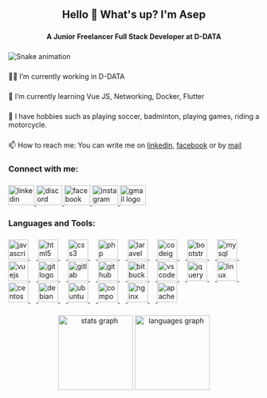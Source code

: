 <h2 align="center">Hello 👋 What's up? I'm Asep</h2>

###

<h4 align="center">A Junior Freelancer Full Stack Developer at D-DATA</h4>

###

<img src="https://raw.githubusercontent.com/asepependi/asepependi/output/snake.svg" alt="Snake animation" />

###

<p align="left">👨‍💻 I’m currently working in D-DATA</p>

###

<p align="left">🌱 I’m currently learning Vue JS, Networking, Docker, Flutter</p>

###

<p align="left">🧩 I have hobbies such as playing soccer, badminton, playing games, riding a motorcycle.</p>

###

<p align="left">📫 How to reach me: You can write me on <a href="https://www.linkedin.com/in/asep-ependi" target="_blank">linkedin</a>, <a href="https://www.facebook.com/s3ppp" target="_blank">facebook</a> or by <a href="mailto:asefe019@gmail.com" target="_blank">mail</a></p>

###

<h3 align="left">Connect with me:</h3>

###

<div align="left">
    <a href="https://www.linkedin.com/in/asep-ependi" target="_blank">
        <img src="https://raw.githubusercontent.com/maurodesouza/profile-readme-generator/master/src/assets/icons/social/linkedin/default.svg" width="52" height="40" alt="linkedin logo"  />
    </a>
    <a href="https://www.discordapp.com/users/asepependi" target="_blank">
        <img src="https://raw.githubusercontent.com/maurodesouza/profile-readme-generator/master/src/assets/icons/social/discord/default.svg" width="52" height="40" alt="discord logo"  />
    </a>
    <a href="https://www.facebook.com/s3ppp" target="_blank">
        <img src="https://raw.githubusercontent.com/maurodesouza/profile-readme-generator/master/src/assets/icons/social/facebook/default.svg" width="52" height="40" alt="facebook logo"  />
    </a>
    <a href="https://www.instagram.com/asepp_ependi" target="_blank">
        <img src="https://raw.githubusercontent.com/maurodesouza/profile-readme-generator/master/src/assets/icons/social/instagram/default.svg" width="52" height="40" alt="instagram logo"  />
    </a>
    <a href="mailto:asefe019@gmail.com" target="_blank">
        <img src="https://raw.githubusercontent.com/maurodesouza/profile-readme-generator/master/src/assets/icons/social/gmail/default.svg" width="52" height="40" alt="gmail logo"  />
    </a>
</div>

###

<h3 align="left">Languages and Tools:</h3>

###

<div align="left">
  <a href="https://devdocs.io/javascript/" target="_blank">
    <img src="https://cdn.jsdelivr.net/gh/devicons/devicon/icons/javascript/javascript-original.svg" height="40" alt="javascript logo"  />
    <img width="12" />
  </a>
  <a href="https://devdocs.io/html/" target="_blank">
    <img src="https://cdn.jsdelivr.net/gh/devicons/devicon/icons/html5/html5-original.svg" height="40" alt="html5 logo"  />
    <img width="12" />
  </a>
  <a href="https://devdocs.io/css/" target="_blank">
    <img src="https://cdn.jsdelivr.net/gh/devicons/devicon/icons/css3/css3-original.svg" height="40" alt="css3 logo"  />
    <img width="12" />
  </a>
  <a href="https://www.php.net/docs.php" target="_blank">
    <img src="https://cdn.jsdelivr.net/gh/devicons/devicon/icons/php/php-original.svg" height="40" alt="php logo"  />
    <img width="12" />
  </a>
  <a href="https://laravel.com/" target="_blank">
    <img src="https://upload.wikimedia.org/wikipedia/commons/9/9a/Laravel.svg" height="40" alt="laravel logo"  />
    <img width="12" />
  </a>
  <a href="https://codeigniter.com/" target="_blank">
    <img src="https://cdn.jsdelivr.net/gh/devicons/devicon/icons/codeigniter/codeigniter-plain.svg" height="40" alt="codeigniter logo"  />
    <img width="12" />
  </a>
  <a href="https://getbootstrap.com/" target="_blank">
    <img src="https://cdn.jsdelivr.net/gh/devicons/devicon/icons/bootstrap/bootstrap-original.svg" height="40" alt="bootstrap logo"  />
    <img width="12" />
  </a>
  <a href="https://dev.mysql.com/doc/" target="_blank">
    <img src="https://cdn.jsdelivr.net/gh/devicons/devicon/icons/mysql/mysql-original.svg" height="40" alt="mysql logo"  />
    <img width="12" />
  </a>
  <a href="https://vuejs.org/guide/introduction.html" target="_blank">
    <img src="https://cdn.jsdelivr.net/gh/devicons/devicon/icons/vuejs/vuejs-original.svg" height="40" alt="vuejs logo"  />
    <img width="12" />
  </a>
  <a href="https://git-scm.com/doc" target="_blank">
    <img src="https://cdn.jsdelivr.net/gh/devicons/devicon/icons/git/git-original.svg" height="40" alt="git logo"  />
    <img width="12" />
  </a>
  <a href="https://docs.gitlab.com/" target="_blank">
    <img src="https://cdn.jsdelivr.net/gh/devicons/devicon/icons/gitlab/gitlab-original.svg" height="40" alt="gitlab logo"  />
    <img width="12" />
  </a>
  <a href="https://docs.github.com/en" target="_blank">
    <img src="https://cdn.jsdelivr.net/gh/devicons/devicon/icons/github/github-original.svg" height="40" alt="github logo"  />
    <img width="12" />
  </a>
  <a href="https://bitbucket.org/product/" target="_blank">
    <img src="https://cdn.jsdelivr.net/gh/devicons/devicon/icons/bitbucket/bitbucket-original.svg" height="40" alt="bitbucket logo"  />
    <img width="12" />
  </a>
  <a href="https://code.visualstudio.com/docs" target="_blank">
    <img src="https://cdn.jsdelivr.net/gh/devicons/devicon/icons/vscode/vscode-original.svg" height="40" alt="vscode logo"  />
    <img width="12" />
  </a>
  <a href="https://jquery.com/" target="_blank">
    <img src="https://cdn.jsdelivr.net/gh/devicons/devicon/icons/jquery/jquery-original.svg" height="40" alt="jquery logo"  />
    <img width="12" />
  </a>
  <a href="https://www.linuxdoc.org/" target="_blank">
    <img src="https://cdn.jsdelivr.net/gh/devicons/devicon/icons/linux/linux-original.svg" height="40" alt="linux logo"  />
    <img width="12" />
  </a>
  <a href="https://docs.centos.org/en-US/docs/" target="_blank">
    <img src="https://cdn.jsdelivr.net/gh/devicons/devicon/icons/centos/centos-original.svg" height="40" alt="centos logo"  />
    <img width="12" />
  </a>
  <a href="https://www.debian.org/doc/" target="_blank">
    <img src="https://cdn.jsdelivr.net/gh/devicons/devicon/icons/debian/debian-original.svg" height="40" alt="debian logo"  />
    <img width="12" />
  </a>
  <a href="https://help.ubuntu.com/" target="_blank">
    <img src="https://upload.wikimedia.org/wikipedia/commons/7/7b/Ubuntu-logo-no-wordmark-solid-o-2022.svg" height="40" alt="ubuntu logo"  />
    <img width="12" />
  </a>
  <a href="https://getcomposer.org/doc/00-intro.md" target="_blank">
    <img src="https://cdn.jsdelivr.net/gh/devicons/devicon/icons/composer/composer-original.svg" height="40" alt="composer logo"  />
    <img width="12" />
  </a>
  <a href="https://nginx.org/en/docs/" target="_blank">
    <img src="https://cdn.jsdelivr.net/gh/devicons/devicon/icons/nginx/nginx-original.svg" height="40" alt="nginx logo"  />
    <img width="12" />
  </a>
  <a href="https://httpd.apache.org/docs/" target="_blank">
    <img src="https://cdn.jsdelivr.net/gh/devicons/devicon/icons/apache/apache-original.svg" height="40" alt="apache logo"  />
  </a>
</div>

###

<div align="center">
  <img src="https://github-readme-stats.vercel.app/api?username=asepependi&hide_title=false&hide_rank=false&show_icons=true&include_all_commits=true&count_private=true&disable_animations=false&theme=tokyonight&locale=en&hide_border=false&order=1" height="150" alt="stats graph"  />
  <img src="https://github-readme-stats.vercel.app/api/top-langs?username=asepependi&locale=en&hide_title=false&layout=compact&card_width=320&langs_count=5&theme=tokyonight&hide_border=false&order=2" height="150" alt="languages graph"  />
</div>

###
